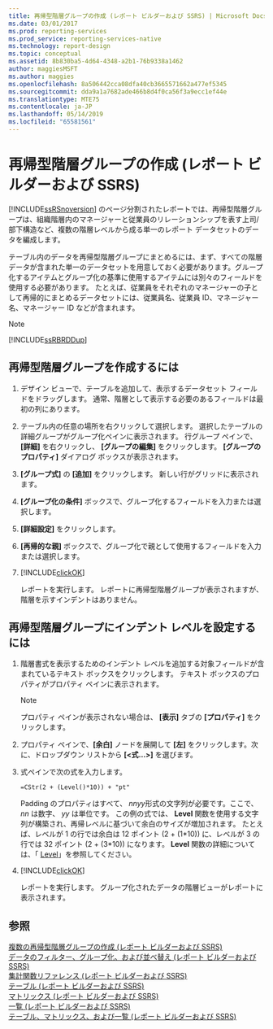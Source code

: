 ```yaml
---
title: 再帰型階層グループの作成 (レポート ビルダーおよび SSRS) | Microsoft Docs
ms.date: 03/01/2017
ms.prod: reporting-services
ms.prod_service: reporting-services-native
ms.technology: report-design
ms.topic: conceptual
ms.assetid: 8b830ba5-4d64-4348-a2b1-76b9338a1462
author: maggiesMSFT
ms.author: maggies
ms.openlocfilehash: 8a506442cca08dfa40cb3665571662a477ef5345
ms.sourcegitcommit: dda9a1a7682ade466b8d4f0ca56f3a9ecc1ef44e
ms.translationtype: MTE75
ms.contentlocale: ja-JP
ms.lasthandoff: 05/14/2019
ms.locfileid: "65581561"
---
```

# <a name="create-a-recursive-hierarchy-group-report-builder-and-ssrs"></a>再帰型階層グループの作成 (レポート ビルダーおよび SSRS)
[!INCLUDE[ssRSnoversion](../../includes/ssrsnoversion-md.md)] のページ分割されたレポートでは、再帰型階層グループは、組織階層内のマネージャーと従業員のリレーションシップを表す上司/部下構造など、複数の階層レベルから成る単一のレポート データセットのデータを編成します。  
  
 テーブル内のデータを再帰型階層グループにまとめるには、まず、すべての階層データが含まれた単一のデータセットを用意しておく必要があります。グループ化するアイテムとグループ化の基準に使用するアイテムには別々のフィールドを使用する必要があります。 たとえば、従業員をそれぞれのマネージャーの子として再帰的にまとめるデータセットには、従業員名、従業員 ID、マネージャー名、マネージャー ID などが含まれます。  
  
> [!NOTE]  
>  [!INCLUDE[ssRBRDDup](../../includes/ssrbrddup-md.md)]  
  
## <a name="to-create-a-recursive-hierarchy-group"></a>再帰型階層グループを作成するには  
  
1.  デザイン ビューで、テーブルを追加して、表示するデータセット フィールドをドラッグします。 通常、階層として表示する必要のあるフィールドは最初の列にあります。  
  
2.  テーブル内の任意の場所を右クリックして選択します。 選択したテーブルの詳細グループがグループ化ペインに表示されます。 行グループ ペインで、 **[詳細]** を右クリックし、 **[グループの編集]** をクリックします。 **[グループのプロパティ]** ダイアログ ボックスが表示されます。  
  
3.  **[グループ式]** の **[追加]** をクリックします。 新しい行がグリッドに表示されます。  
  
4.  **[グループ化の条件]** ボックスで、グループ化するフィールドを入力または選択します。  
  
5.  **[詳細設定]** をクリックします。  
  
6.  **[再帰的な親]** ボックスで、グループ化で親として使用するフィールドを入力または選択します。  
  
7.  [!INCLUDE[clickOK](../../includes/clickok-md.md)]  
  
     レポートを実行します。 レポートに再帰型階層グループが表示されますが、階層を示すインデントはありません。  
  
## <a name="to-format-a-recursive-hierarchy-group-with-indent-levels"></a>再帰型階層グループにインデント レベルを設定するには  
  
1.  階層書式を表示するためのインデント レベルを追加する対象フィールドが含まれているテキスト ボックスをクリックします。 テキスト ボックスのプロパティがプロパティ ペインに表示されます。  
  
    > [!NOTE]  
    >  プロパティ ペインが表示されない場合は、 **[表示]** タブの **[プロパティ]** をクリックします。  
  
2.  プロパティ ペインで、**[余白]** ノードを展開して **[左]** をクリックします。次に、ドロップダウン リストから **[\<式...>]** を選びます。  
  
3.  式ペインで次の式を入力します。  
  
     `=CStr(2 + (Level()*10)) + "pt"`  
  
     Padding のプロパティはすべて、 *nnyy*形式の文字列が必要です。ここで、 *nn* は数字、 *yy* は単位です。 この例の式では、 **Level** 関数を使用する文字列が構築され、再帰レベルに基づいて余白のサイズが増加されます。 たとえば、レベルが 1 の行では余白は 12 ポイント (2 + (1\*10)) に、レベルが 3 の行では 32 ポイント (2 + (3\*10)) になります。 **Level** 関数の詳細については、「 [Level](../../reporting-services/report-design/report-builder-functions-level-function.md)」を参照してください。  
  
4.  [!INCLUDE[clickOK](../../includes/clickok-md.md)]  
  
     レポートを実行します。 グループ化されたデータの階層ビューがレポートに表示されます。  
  
## <a name="see-also"></a>参照  
 [複数の再帰型階層グループの作成 &#40;レポート ビルダーおよび SSRS&#41;](../../reporting-services/report-design/creating-recursive-hierarchy-groups-report-builder-and-ssrs.md)   
 [データのフィルター、グループ化、および並べ替え (レポート ビルダーおよび SSRS)](../../reporting-services/report-design/filter-group-and-sort-data-report-builder-and-ssrs.md)   
 [集計関数リファレンス &#40;レポート ビルダーおよび SSRS&#41;](../../reporting-services/report-design/report-builder-functions-aggregate-functions-reference.md)   
 [テーブル &#40;レポート ビルダーおよび SSRS&#41;](../../reporting-services/report-design/tables-report-builder-and-ssrs.md)   
 [マトリックス &#40;レポート ビルダーおよび SSRS&#41;](../../reporting-services/report-design/create-a-matrix-report-builder-and-ssrs.md)   
 [一覧 &#40;レポート ビルダーおよび SSRS&#41;](../../reporting-services/report-design/create-invoices-and-forms-with-lists-report-builder-and-ssrs.md)   
 [テーブル、マトリックス、および一覧 &#40;レポート ビルダーおよび SSRS&#41;](../../reporting-services/report-design/tables-matrices-and-lists-report-builder-and-ssrs.md)  
  
  
